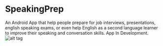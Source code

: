 # SpeakingPrep
An Android App that help people prepare for job interviews, presentations, english speaking exams, or even help English as a second language learner to improve their speaking and conversation skills. App In Development.
![alt tag](http://i.imgur.com/GBm0QAz.png)
